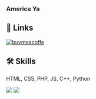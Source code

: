 ### America Ya


## 🔗 Links
[![buymeacoffe](https://img.shields.io/badge/buy%20me%20a%20coffee-FFDD00?style=for-the-badge&logo=buymeacoffee&logoColor=black)](https://www.buymeacoffee.com/simpfey)


## 🛠 Skills
HTML, CSS, PHP, JS, C++, Python


![](https://github-readme-stats.vercel.app/api?username=Simpfey&show_icons=true&theme=tokyonight) ![](https://github-readme-stats.vercel.app/api/top-langs/?username=Simpfey&show_icons=true&theme=tokyonight&layout=compact&langs_count=8)
